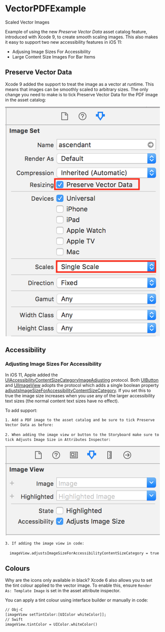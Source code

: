 # VectorPDFExample
Scaled Vector Images

Example of using the new *Preserve Vector Data* asset catalog feature, introduced with Xcode 9, to create smooth scaling images. This also makes it easy to support two new accessibility features in iOS 11:

+ Adjusing Image Sizes For Accessibility
+ Large Content Size Images For Bar Items

## Preserve Vector Data

Xcode 9 added the support to treat the image as a vector at runtime. This means that images can be smoothly scaled to arbitrary sizes. The only change you need to make is to tick Preserve Vector Data for the PDF image in the asset catalog:

![Image Catalog - Vector PDF Attributes](Image_Catalog-Vector_PDF_Attributes.png)

## Accessibility

### Adjusting Image Sizes For Accessibility

In iOS 11, Apple added the [UIAccessibilityContentSizeCategoryImageAdjusting](https://developer.apple.com/documentation/uikit/uiaccessibilitycontentsizecategoryimageadjusting) protocol. Both [UIButton](https://developer.apple.com/documentation/uikit/uibutton) and [UIImageView](https://developer.apple.com/documentation/uikit/uiimageview) adopts the protocol which adds a single boolean property [adjustsImageSizeForAccessibilityContentSizeCategory](https://developer.apple.com/documentation/uikit/uiaccessibilitycontentsizecategoryimageadjusting/2890929-adjustsimagesizeforaccessibility?language=objc). If you set this to true the image size increases when you use any of the larger accessibility text sizes (the normal content text sizes have no effect).

To add support:

    1. Add a PDF image to the asset catalog and be sure to tick Preserve Vector Data as before:

    2. When adding the image view or button to the Storyboard make sure to tick Adjusts Image Size in Attributes Inspector:
       
   ![Accessibility - Adjust Image Size](Accessibility-Adjust_Image_Size.png) 

    3. If adding the image view in code:

      imageView.adjustsImageSizeForAccessibilityContentSizeCategory = true

## Colours
Why are the icons only available in black? Xcode 6 also allows you to set the tint colour applied to the vector image. To enable this, ensure `Render As: Template Image` is set in the asset attribute inspector.

You can apply a tint colour using interface builder or manually in code:

    // Obj-C
    [imageView setTintColor:[UIColor whiteColor]];
    // Swift
    imageView.tintColor = UIColor.whiteColor()
